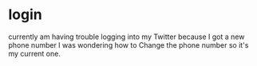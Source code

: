 # login
 currently am having trouble logging into my Twitter because I got a new phone number I was wondering how to Change the phone number so it's my current one.
